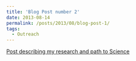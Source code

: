 ```yaml
---
title: 'Blog Post number 2'
date: 2013-08-14
permalink: /posts/2013/08/blog-post-1/
tags:
  - Outreach
---
```


[Post describing my research and path to Science](https://timescavengers.blog/2017/10/23/andy-fraas/)
